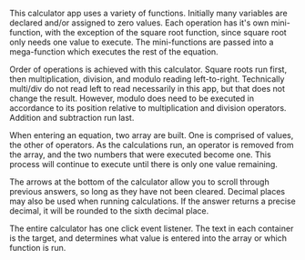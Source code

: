 This calculator app uses a variety of functions. Initially many variables are declared and/or assigned to zero values. Each operation has it's own mini-function, with the exception of the square root function, since square root only needs one value to execute. The mini-functions are passed into a mega-function which executes the rest of the equation.

Order of operations is achieved with this calculator. Square roots run first, then multiplication, division, and modulo reading left-to-right. Technically multi/div do not read left to read necessarily in this app, but that does not change the result. However, modulo does need to be executed in accordance to its position relative to multiplication and division operators. Addition and subtraction run last.

When entering an equation, two array are built. One is comprised of values, the other of operators. As the calculations run, an operator is removed from the array, and the two numbers that were executed become one. This process will continue to execute until there is only one value remaining.

The arrows at the bottom of the calculator allow you to scroll through previous answers, so long as they have not been cleared. Decimal places may also be used when running calculations. If the answer returns a precise decimal, it will be rounded to the sixth decimal place.

The entire calculator has one click event listener. The text in each container is the target, and determines what value is entered into the array or which function is run.
